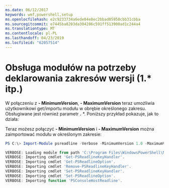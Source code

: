 ```yaml
---
ms.date: 06/12/2017
keywords: wmf,powershell,setup
ms.openlocfilehash: e2c9233734a6ede04e8ec2bbad05950cbb31cbba
ms.sourcegitcommit: e7445ba8203da304286c591ff513900ad1c244a4
ms.translationtype: MT
ms.contentlocale: pl-PL
ms.lasthandoff: 04/23/2019
ms.locfileid: "62057514"
---
```

# <a name="modules-support-for-declaring-version-ranges-1-etc"></a>Obsługa modułów na potrzeby deklarowania zakresów wersji (1.* itp.)
W połączeniu z **- MinimumVersion**, **- MaximumVersion** teraz umożliwia użytkownikowi get/importu modułu w obrębie określonego zakresu. Obsługiwane jest również parametr **.** \*. Poniższy przykład pokazuje, jak to działa:

Teraz możesz połączyć **- MinimumVersion** i **- MaximumVersion** można zaimportować modułu w określonym zakresie:

```powershell
PS C:\> Import-Module psreadline -Verbose -MinimumVersion 1.0 -MaximumVersion 1.2.*

VERBOSE: Loading module from path 'C:\Program Files\WindowsPowerShell\Modules\psreadline\1.1\psreadline.psd1'.
VERBOSE: Importing cmdlet 'Get-PSReadlineKeyHandler'.
VERBOSE: Importing cmdlet 'Get-PSReadlineOption'.
VERBOSE: Importing cmdlet 'Remove-PSReadlineKeyHandler'.
VERBOSE: Importing cmdlet 'Set-PSReadlineKeyHandler'.
VERBOSE: Importing cmdlet 'Set-PSReadlineOption'.
VERBOSE: Importing function 'PSConsoleHostReadline'.
```
